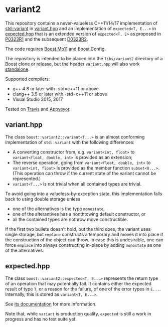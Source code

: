 # variant2

This repository contains a never-valueless C++11/14/17 implementation of
[std::variant](http://en.cppreference.com/w/cpp/utility/variant) in
[variant.hpp](include/boost/variant2/variant.hpp) and an implementation of
`expected<T, E...>` in [expected.hpp](include/boost/variant2/expected.hpp)
that is an extended version of `expected<T, E>` as proposed in
[P0323R1](http://www.open-std.org/jtc1/sc22/wg21/docs/papers/2016/p0323r1.pdf)
and the subsequent
[D0323R2](https://github.com/viboes/std-make/blob/master/doc/proposal/expected/d0323r2.md).

The code requires [Boost.Mp11](https://github.com/boostorg/mp11) and
Boost.Config.

The repository is intended to be placed into the `libs/variant2` directory of
a Boost clone or release, but the header `variant.hpp` will also work
[standalone](https://godbolt.org/z/6LSV3Z).

Supported compilers:

* g++ 4.8 or later with -std=c++11 or above
* clang++ 3.5 or later with -std=c++11 or above
* Visual Studio 2015, 2017

Tested on [Travis](https://travis-ci.org/pdimov/variant2/) and
[Appveyor](https://ci.appveyor.com/project/pdimov/variant2/).

## variant.hpp

The class `boost::variant2::variant<T...>` is an almost conforming
implementation of `std::variant` with the following differences:

* A converting constructor from, e.g. `variant<int, float>` to
  `variant<float, double, int>` is provided as an extension;
* The reverse operation, going from `variant<float, double, int>` to
  `variant<int, float>` is provided as the member function `subset<U...>`.
  (This operation can throw if the current state of the variant cannot be
  represented.)
* `variant<T...>` is not trivial when all contained types are trivial.

To avoid going into a valueless-by-exception state, this implementation falls
back to using double storage unless

* one of the alternatives is the type `monostate`,
* one of the alterantives has a nonthtowing default constructor, or
* all the contained types are nothrow move constructible.

If the first two bullets doesn't hold, but the third does, the variant uses
single storage, but `emplace` constructs a temporary and moves it into place
if the construction of the object can throw. In case this is undesirable, one
can force `emplace` into always constructing in-place by adding `monostate` as
one of the alternatives.

## expected.hpp

The class `boost::variant2::expected<T, E...>` represents the return type of
an operation that may potentially fail. It contains either the expected result
of type `T`, or a reason for the failure, of one of the error types in `E...`.
Internally, this is stored as `variant<T, E...>`.

See [its documentation](doc/expected.md) for more information.

Note that, while `variant` is production quality, `expected` is still a work
in progress and has no test suite yet.
